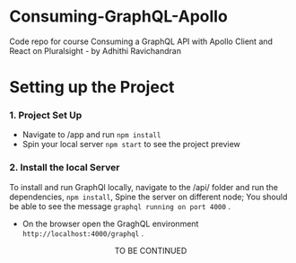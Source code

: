 # Consuming-GraphQL-Apollo
Code repo for course Consuming a GraphQL API with Apollo Client and React on Pluralsight - by Adhithi Ravichandran 

# Setting up the Project
### 1. Project Set Up
- Navigate to /app and run `npm install`
- Spin your local server `npm start` to see the project preview
### 2. Install the local Server 
To install and run GraphQl locally, navigate to the /api/ folder and run the dependencies, `npm install`, Spine the server on  different node; You should be able to see the message `graphql running on port 4000` .
- On the browser open the GraghQL environment `http://localhost:4000/graphql` . 
 <center>TO BE CONTINUED </center>

